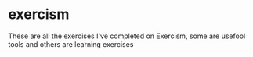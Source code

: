 # exercism

These are all the exercises I've completed on Exercism, some are usefool tools and others are learning exercises
